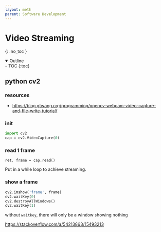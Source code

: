 ```yaml
---
layout: meth
parent: Software Development
---
```


# Video Streaming
{: .no_toc }

<details open markdown="block">
  <summary>
    Outline
  </summary>
- TOC
{:toc}
</details>

## python cv2

### resources

- <https://blog.gtwang.org/programming/opencv-webcam-video-capture-and-file-write-tutorial/>

### init

```python
import cv2
cap = cv2.VideoCapture(0)
```

### read 1 frame

```
ret, frame = cap.read()
```

Put in a while loop to achieve streaming.

### show a frame

```python
cv2.imshow('frame', frame)
cv2.waitKey(0)
cv2.destroyAllWindows()
cv2.waitKey(1)
```

without `waitkey`, there will only be a window showing nothing

<https://stackoverflow.com/a/54213863/15493213>